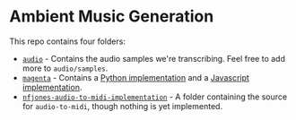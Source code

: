 # Ambient Music Generation

This repo contains four folders:

* [`audio`](https://github.com/thekevinscott/ambient-music-generation/tree/master/audio) - Contains the audio samples we're transcribing. Feel free to add more to `audio/samples`.
* [`magenta`](https://github.com/thekevinscott/ambient-music-generation/tree/master/magenta) - Contains a [Python implementation](https://github.com/thekevinscott/ambient-music-generation/tree/master/magenta/python-implementation) and a [Javascript implementation](https://github.com/thekevinscott/ambient-music-generation/tree/master/magenta/javascript-implementation).
* [`nfjones-audio-to-midi-implementation`](https://github.com/thekevinscott/ambient-music-generation/tree/master/nfjones-audio-to-midi-implementation) - A folder containing the source for `audio-to-midi`, though nothing is yet implemented.
